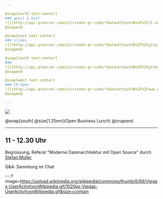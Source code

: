 ```yaml
---

@snap[north text-center]
### guest & host
![](http://api.qrserver.com/v1/create-qr-code/?data=https%3A%2F%2Fit-novum.com&size=250x250&ecc=L)
@snapend

@snap[east text-center]
### slides
![](http://api.qrserver.com/v1/create-qr-code/?data=https%3A%2F%2Fgitpitch.com%2Fbaloise%2Fopen-source%2Fmaster%3Fp%3Ddocs%2Fslides%2Fch-open-obl-2021-01&size=250x250&ecc=L)
@snapend

@snap[south text-center]
### 
![](http://api.qrserver.com/v1/create-qr-code/?data=https%3A%2F%2Fgithub.com%2Fbaloise&size=250x250&ecc=L)
@snapend

@snap[west text-center]
### CH Open
![](http://api.qrserver.com/v1/create-qr-code/?data=https%3A%2F%2Fwww.ch-open.ch&size=250x250&ecc=L)
@snapend

---
```


![](https://www.ch-open.ch/wp-content/uploads/2019/04/logo_chopen_web_big-1.png)

@snap[south]
@size[1.25em](Open Business Lunch)
@snapend

---

## 11 - 12.30 Uhr
Begrüssung, Referat "Moderne Datenarchitektur mit Open Source" durch [Stefan Müller](https://it-novum.com/unternehmen/team/stefan-mueller-director-big-data-analytics/)

Q&A: Sammlung im Chat

---?image=https://upload.wikimedia.org/wikipedia/commons/thumb/6/69/Viegas-UserActivityonWikipedia.gif/1020px-Viegas-UserActivityonWikipedia.gif&size=contain

